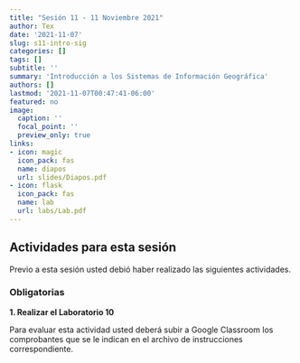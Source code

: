 ```yaml
---
title: "Sesión 11 - 11 Noviembre 2021"
author: Tex
date: '2021-11-07'
slug: s11-intro-sig
categories: []
tags: []
subtitle: ''
summary: 'Introducción a los Sistemas de Información Geográfica'
authors: []
lastmod: '2021-11-07T00:47:41-06:00'
featured: no
image:
  caption: ''
  focal_point: ''
  preview_only: true
links:
- icon: magic
  icon_pack: fas
  name: diapos
  url: slides/Diapos.pdf
- icon: flask
  icon_pack: fas
  name: lab
  url: labs/Lab.pdf
---
```


## Actividades para esta sesión 

Previo a esta sesión usted debió haber realizado las siguientes actividades.


### Obligatorias

**1. Realizar el Laboratorio 10**

Para evaluar esta actividad usted deberá subir a Google Classroom los 
comprobantes que se le indican en el archivo de instrucciones correspondiente.

&nbsp;

&nbsp;


